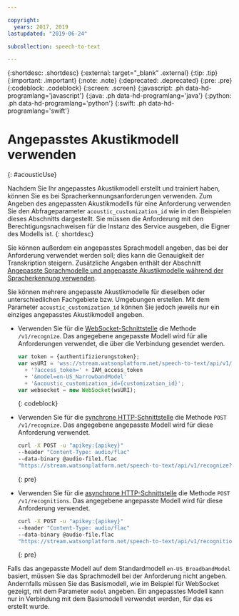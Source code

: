 ```yaml
---

copyright:
  years: 2017, 2019
lastupdated: "2019-06-24"

subcollection: speech-to-text

---
```


{:shortdesc: .shortdesc}
{:external: target="_blank" .external}
{:tip: .tip}
{:important: .important}
{:note: .note}
{:deprecated: .deprecated}
{:pre: .pre}
{:codeblock: .codeblock}
{:screen: .screen}
{:javascript: .ph data-hd-programlang='javascript'}
{:java: .ph data-hd-programlang='java'}
{:python: .ph data-hd-programlang='python'}
{:swift: .ph data-hd-programlang='swift'}

# Angepasstes Akustikmodell verwenden
{: #acousticUse}

Nachdem Sie Ihr angepasstes Akustikmodell erstellt und trainiert haben, können Sie es bei Spracherkennungsanforderungen verwenden. Zum Angeben des angepassten Akustikmodells für eine Anforderung verwenden Sie den Abfrageparameter `acoustic_customization_id` wie in den Beispielen dieses Abschnitts dargestellt. Sie müssen die Anforderung mit den Berechtigungsnachweisen für die Instanz des Service ausgeben, die Eigner des Modells ist.
{: shortdesc}

Sie können außerdem ein angepasstes Sprachmodell angeben, das bei der Anforderung verwendet werden soll; dies kann die Genauigkeit der Transkription steigern. Zusätzliche Angaben enthält der Abschnitt [Angepasste Sprachmodelle und angepasste Akustikmodelle während der Spracherkennung verwenden](/docs/services/speech-to-text?topic=speech-to-text-useBoth#useBothRecognize).

Sie können mehrere angepasste Akustikmodelle für dieselben oder unterschiedlichen Fachgebiete bzw. Umgebungen erstellen. Mit dem Parameter `acoustic_customization_id` können Sie jedoch jeweils nur ein einziges angepasstes Akustikmodell angeben.

-   Verwenden Sie für die [WebSocket-Schnittstelle](/docs/services/speech-to-text?topic=speech-to-text-websockets) die Methode `/v1/recognize`. Das angegebene angepasste Modell wird für alle Anforderungen verwendet, die über die Verbindung gesendet werden.

    ```javascript
    var token = {authentifizierungstoken};
    var wsURI = 'wss://stream.watsonplatform.net/speech-to-text/api/v1/recognize'
      + '?access_token=' + IAM_access_token
      + '&model=en-US_NarrowbandModel'
      + '&acoustic_customization_id={customization_id}';
    var websocket = new WebSocket(wsURI);
    ```
    {: codeblock}
-   Verwenden Sie für die [synchrone HTTP-Schnittstelle](/docs/services/speech-to-text?topic=speech-to-text-http) die Methode `POST /v1/recognize`. Das angegebene angepasste Modell wird für diese Anforderung verwendet.

    ```bash
    curl -X POST -u "apikey:{apikey}"
    --header "Content-Type: audio/flac"
    --data-binary @audio-file1.flac
    "https://stream.watsonplatform.net/speech-to-text/api/v1/recognize?acoustic_customization_id={customization_id}"
    ```
    {: pre}
-   Verwenden Sie für die [asynchrone HTTP-Schnittstelle](/docs/services/speech-to-text?topic=speech-to-text-async) die Methode `POST /v1/recognitions`. Das angegebene angepasste Modell wird für diese Anforderung verwendet.

    ```bash
    curl -X POST -u "apikey:{apikey}"
    --header "Content-Type: audio/flac"
    --data-binary @audio-file.flac
    "https://stream.watsonplatform.net/speech-to-text/api/v1/recognitions?acoustic_customization_id={customization_id}"
    ```
    {: pre}

Falls das angepasste Modell auf dem Standardmodell `en-US_BroadbandModel` basiert, müssen Sie das Sprachmodell bei der Anforderung nicht angeben. Andernfalls müssen Sie das Basismodell, wie im Beispiel für WebSocket gezeigt, mit dem Parameter `model` angeben. Ein angepasstes Modell kann nur in Verbindung mit dem Basismodell verwendet werden, für das es erstellt wurde.
